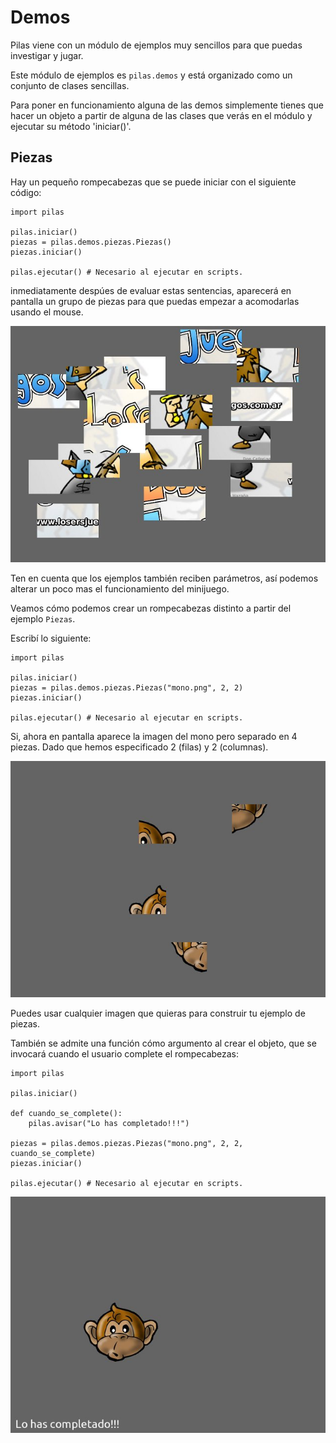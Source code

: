 # Demos

Pilas viene con un módulo de ejemplos muy sencillos
para que puedas investigar y jugar.

Este módulo de ejemplos es ``pilas.demos`` y está
organizado como un conjunto de clases sencillas.

Para poner en funcionamiento alguna de las demos
simplemente tienes que hacer un objeto a partir
de alguna de las clases que verás en el módulo y ejecutar su método 'iniciar()'.

## Piezas

Hay un pequeño rompecabezas que se puede iniciar con el siguiente código:


    import pilas

    pilas.iniciar()
    piezas = pilas.demos.piezas.Piezas()
    piezas.iniciar()

    pilas.ejecutar() # Necesario al ejecutar en scripts.


inmediatamente despúes de evaluar estas sentencias, aparecerá en
pantalla un grupo de piezas para que puedas
empezar a acomodarlas usando el mouse.

![](../imagenes/demos/piezas.jpg)

Ten en cuenta que los ejemplos también reciben parámetros, así
podemos alterar un poco mas el funcionamiento del minijuego.

Veamos cómo podemos crear un rompecabezas distinto a partir
del ejemplo ``Piezas``.

Escribí lo siguiente:

    import pilas

    pilas.iniciar()
    piezas = pilas.demos.piezas.Piezas("mono.png", 2, 2)
    piezas.iniciar()

    pilas.ejecutar() # Necesario al ejecutar en scripts.

Si, ahora en pantalla aparece la imagen del mono pero separado
en 4 piezas. Dado que hemos especificado 2 (filas) y 2 (columnas).

![](../imagenes/demos/piezas_mono.jpg)


Puedes usar cualquier imagen que quieras para construir tu
ejemplo de piezas.

También se admite una función cómo argumento al
crear el objeto, que se invocará cuando el usuario
complete el rompecabezas:


    import pilas

    pilas.iniciar()

    def cuando_se_complete():
        pilas.avisar("Lo has completado!!!")

    piezas = pilas.demos.piezas.Piezas("mono.png", 2, 2, cuando_se_complete)
    piezas.iniciar()

    pilas.ejecutar() # Necesario al ejecutar en scripts.


![](../imagenes/demos/piezas_completo.jpg)
